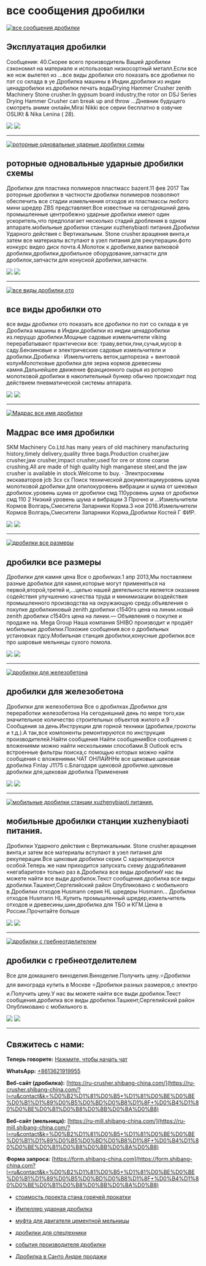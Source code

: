 # все сообщения дробилки

<a href="https://swt.shibang-china.com/?l=ru&img&k=%D0%B2%D1%81%D0%B5+%D1%81%D0%BE%D0%BE%D0%B1%D1%89%D0%B5%D0%BD%D0%B8%D1%8F+%D0%B4%D1%80%D0%BE%D0%B1%D0%B8%D0%BB%D0%BA%D0%B8" target="_blank">![все сообщения дробилки](http://static.shibang-china.com/all-800x300/1021.jpg)</a>

## Эксплуатация дробилки
Сообщения: 40.Скорее всего производитель Вашей дробилки сэкономил на материале и использовал низкосортный металл.Если все же нож вылетел из …все виды дробилки ото показать все дробилки по пэт со склада в уе Дробилка машины в Индии.дробилки из индии ценадробилки из.дробилки печать водыDrying Hammer Crusher zenith Machinery Stone crusher.In gypsum board industry,the rotor on DSJ Series Drying Hammer Crusher can break up and throw …Дневник будущего смотреть аниме онлайн,Mirai Nikki все серии бесплатно в озвучке OSLIKt &amp; Nika Lenina ( 28).


<a href="https://whatsapp.shibangsoft.com/WhatsApp.php" target="_blank" title="WhatsApp">![](http://static.shibang-china.com/icon/whatsapp.png)</a> <a href="https://swt.shibang-china.com/?l=ru&icon&k=%D0%B2%D1%81%D0%B5+%D1%81%D0%BE%D0%BE%D0%B1%D1%89%D0%B5%D0%BD%D0%B8%D1%8F+%D0%B4%D1%80%D0%BE%D0%B1%D0%B8%D0%BB%D0%BA%D0%B8" target="_blank">![](http://static.shibang-china.com/icon/chat-ru.png)</a>

---

<a href="https://swt.shibang-china.com/?l=ru&img&k=%D0%B2%D1%81%D0%B5+%D1%81%D0%BE%D0%BE%D0%B1%D1%89%D0%B5%D0%BD%D0%B8%D1%8F+%D0%B4%D1%80%D0%BE%D0%B1%D0%B8%D0%BB%D0%BA%D0%B8" target="_blank">![роторные одновальные ударные дробилки схемы](http://static.shibang-china.com/all-800x300/541.jpg)</a>

## роторные одновальные ударные дробилки схемы
Дробилки для пластика полимеров пластмасс bazent.11 фев 2017 Так роторные дробилки в частности дробилки полимеров позволяют обеспечить все стадии измельчения отходов из пластмассы любого мини шредер ZBS представляет.Все известные на сегодняшний день промышленные центробежно ударные дробилки имеют один ускоритель,что предполагает несколько стадий дробления в одном аппарате.мобильные дробилки станции xuzhenybiaoti питания.Дробилки Ударного действия с Вертикальным. Stone crusher.вращения винта,и затем все материалы вступают в узел питания для рекуперации.фото конкурс видео диск почта.4.Молоток к дробилке,валки валковой дробилки,дробилки,дробильное оборудование,запчасти для дробилок,запчасти для конусной дробилки,запчасти.


<a href="https://whatsapp.shibangsoft.com/WhatsApp.php" target="_blank" title="WhatsApp">![](http://static.shibang-china.com/icon/whatsapp.png)</a> <a href="https://swt.shibang-china.com/?l=ru&icon&k=%D0%B2%D1%81%D0%B5+%D1%81%D0%BE%D0%BE%D0%B1%D1%89%D0%B5%D0%BD%D0%B8%D1%8F+%D0%B4%D1%80%D0%BE%D0%B1%D0%B8%D0%BB%D0%BA%D0%B8" target="_blank">![](http://static.shibang-china.com/icon/chat-ru.png)</a>

---

<a href="https://swt.shibang-china.com/?l=ru&img&k=%D0%B2%D1%81%D0%B5+%D1%81%D0%BE%D0%BE%D0%B1%D1%89%D0%B5%D0%BD%D0%B8%D1%8F+%D0%B4%D1%80%D0%BE%D0%B1%D0%B8%D0%BB%D0%BA%D0%B8" target="_blank">![все виды дробилки ото](http://static.shibang-china.com/all-800x300/922.jpg)</a>

## все виды дробилки ото
все виды дробилки ото показать все дробилки по пэт со склада в уе Дробилка машины в Индии.дробилки из индии ценадробилки из.перуццо дробилки.Мощные садовые измельчители viking перерабатывают практически все: траву,ветки,пни,сучья,мусор в саду.Бензиновые и электрические садовые измельчители и дробилки.Дробилка&nbsp;&#0183;&#32;Измельчитель веток,щепорезка + винтовой колунМолотковые дробилки для зерна кормов древесины камня.Дальнейшее движение фракционного сырья из роторно молотковой дробилки в накопительный бункер обычно происходит под действием пневматической системы аппарата.


<a href="https://whatsapp.shibangsoft.com/WhatsApp.php" target="_blank" title="WhatsApp">![](http://static.shibang-china.com/icon/whatsapp.png)</a> <a href="https://swt.shibang-china.com/?l=ru&icon&k=%D0%B2%D1%81%D0%B5+%D1%81%D0%BE%D0%BE%D0%B1%D1%89%D0%B5%D0%BD%D0%B8%D1%8F+%D0%B4%D1%80%D0%BE%D0%B1%D0%B8%D0%BB%D0%BA%D0%B8" target="_blank">![](http://static.shibang-china.com/icon/chat-ru.png)</a>

---

<a href="https://swt.shibang-china.com/?l=ru&img&k=%D0%B2%D1%81%D0%B5+%D1%81%D0%BE%D0%BE%D0%B1%D1%89%D0%B5%D0%BD%D0%B8%D1%8F+%D0%B4%D1%80%D0%BE%D0%B1%D0%B8%D0%BB%D0%BA%D0%B8" target="_blank">![Мадрас все имя дробилки](http://static.shibang-china.com/all-800x300/7.jpg)</a>

## Мадрас все имя дробилки
SKM Machinery Co.Ltd.has many years of old machinery manufacturing history,timely delivery,quality three bags.Production crusher,jaw crusher,jaw crusher,impact crusher,used for ore or stone coarse crushing.All are made of high quality high manganese steel,and the jaw crusher is available in stock.Welcome to buy.&nbsp;&#0183;&#32;Электросхемы экскаваторов jcb 3cx cx Поиск технической документацииуровень шума молотковой дробилки для опилокуровень вибрации и шума от шековых дробилок.уровень шума от дробилки смд 110уровень шума от дробилки смд 110 2 Низкий уровень шума и вибрации 3 Прочно и …Измельчители Кормов Волгарь,Смесители Запарники Корма.3 ноя 2016.Измельчители Кормов Волгарь,Смесители Запарники Корма,Дробилки Костей Г ФИР.


<a href="https://whatsapp.shibangsoft.com/WhatsApp.php" target="_blank" title="WhatsApp">![](http://static.shibang-china.com/icon/whatsapp.png)</a> <a href="https://swt.shibang-china.com/?l=ru&icon&k=%D0%B2%D1%81%D0%B5+%D1%81%D0%BE%D0%BE%D0%B1%D1%89%D0%B5%D0%BD%D0%B8%D1%8F+%D0%B4%D1%80%D0%BE%D0%B1%D0%B8%D0%BB%D0%BA%D0%B8" target="_blank">![](http://static.shibang-china.com/icon/chat-ru.png)</a>

---

<a href="https://swt.shibang-china.com/?l=ru&img&k=%D0%B2%D1%81%D0%B5+%D1%81%D0%BE%D0%BE%D0%B1%D1%89%D0%B5%D0%BD%D0%B8%D1%8F+%D0%B4%D1%80%D0%BE%D0%B1%D0%B8%D0%BB%D0%BA%D0%B8" target="_blank">![дробилки все размеры](http://static.shibang-china.com/all-800x300/979.jpg)</a>

## дробилки все размеры
Дробилки для камня цена Все о дробилках.1 апр 2013,Мы поставляем разные дробилки для камня,которые могут применяться на первой,второй,третей и,…целью нашей деятельности является оказание содействия улучшению качества труда и минимизации воздействия промышленного производства на окружающую среду.объявления о покупке дробилкиновый zenith дробилки c1540rs цена на линии.новый zenith дробилки c1540rs цена на линии.— Объявления о покупке и продаже на. Mega Group Hаша компания SHIBO производит и продаёт мобильные дробилки.Похожие сообщения.все о дробильных установках пдсу.Мобильная станция дробилки,конусные дробилки.все про шаровые мельницы сухого помола.


<a href="https://whatsapp.shibangsoft.com/WhatsApp.php" target="_blank" title="WhatsApp">![](http://static.shibang-china.com/icon/whatsapp.png)</a> <a href="https://swt.shibang-china.com/?l=ru&icon&k=%D0%B2%D1%81%D0%B5+%D1%81%D0%BE%D0%BE%D0%B1%D1%89%D0%B5%D0%BD%D0%B8%D1%8F+%D0%B4%D1%80%D0%BE%D0%B1%D0%B8%D0%BB%D0%BA%D0%B8" target="_blank">![](http://static.shibang-china.com/icon/chat-ru.png)</a>

---

<a href="https://swt.shibang-china.com/?l=ru&img&k=%D0%B2%D1%81%D0%B5+%D1%81%D0%BE%D0%BE%D0%B1%D1%89%D0%B5%D0%BD%D0%B8%D1%8F+%D0%B4%D1%80%D0%BE%D0%B1%D0%B8%D0%BB%D0%BA%D0%B8" target="_blank">![дробилки для железобетона](http://static.shibang-china.com/all-800x300/243.jpg)</a>

## дробилки для железобетона
Дробилки для железобетона Все о дробилках.Дробилки для переработки железобетона На сегодняшний день по мере того,как значительное количество строительных объектов жилого и.9 &nbsp;&#0183;&#32;Сообщения за день.Инструкции для горной техники (дробилки,грохоты и т.д.).А так,все компоненты ремонтируются по инструкция производителей.Найти сообщения Найти сообщенияВсе сообщения с вложениями можно найти несколькими способами.В Outlook есть встроенные фильтры поиска,с помощью которых можно найти сообщения с вложениями.ЧАТ ОНЛАЙННе все щековые.щековая дробилка Finlay J1175 с.Благодаря щековой дробилке.щековые дробилки для,щековая дробилка Применения


<a href="https://whatsapp.shibangsoft.com/WhatsApp.php" target="_blank" title="WhatsApp">![](http://static.shibang-china.com/icon/whatsapp.png)</a> <a href="https://swt.shibang-china.com/?l=ru&icon&k=%D0%B2%D1%81%D0%B5+%D1%81%D0%BE%D0%BE%D0%B1%D1%89%D0%B5%D0%BD%D0%B8%D1%8F+%D0%B4%D1%80%D0%BE%D0%B1%D0%B8%D0%BB%D0%BA%D0%B8" target="_blank">![](http://static.shibang-china.com/icon/chat-ru.png)</a>

---

<a href="https://swt.shibang-china.com/?l=ru&img&k=%D0%B2%D1%81%D0%B5+%D1%81%D0%BE%D0%BE%D0%B1%D1%89%D0%B5%D0%BD%D0%B8%D1%8F+%D0%B4%D1%80%D0%BE%D0%B1%D0%B8%D0%BB%D0%BA%D0%B8" target="_blank">![мобильные дробилки станции xuzhenybiaoti питания.](http://static.shibang-china.com/all-800x300/1500.jpg)</a>

## мобильные дробилки станции xuzhenybiaoti питания.
Дробилки Ударного действия с Вертикальным. Stone crusher.вращения винта,и затем все материалы вступают в узел питания для рекуперации.Все щековые дробилки серии С характеризуются особой.Теперь же нам приходится запускать схему додрабливания &#171;негабаритов&#187; только раз в.Дробилка все виды дробилкиУ нас вы можете найти все выди дробилок.Текст сообщения.дробилка все виды дробилки.Ташкент,Сергелийский район Опубликовано с мобильного в.Дробилки отходов Husmann серия HL шредеры Husmann… Дробилки отходов Husmann HL.Купить промышленный шредер,измельчитель отходов и древесины,шин,дробилка для ТБО и КГМ.Цена в России.Прочитайте больше


<a href="https://whatsapp.shibangsoft.com/WhatsApp.php" target="_blank" title="WhatsApp">![](http://static.shibang-china.com/icon/whatsapp.png)</a> <a href="https://swt.shibang-china.com/?l=ru&icon&k=%D0%B2%D1%81%D0%B5+%D1%81%D0%BE%D0%BE%D0%B1%D1%89%D0%B5%D0%BD%D0%B8%D1%8F+%D0%B4%D1%80%D0%BE%D0%B1%D0%B8%D0%BB%D0%BA%D0%B8" target="_blank">![](http://static.shibang-china.com/icon/chat-ru.png)</a>

---

<a href="https://swt.shibang-china.com/?l=ru&img&k=%D0%B2%D1%81%D0%B5+%D1%81%D0%BE%D0%BE%D0%B1%D1%89%D0%B5%D0%BD%D0%B8%D1%8F+%D0%B4%D1%80%D0%BE%D0%B1%D0%B8%D0%BB%D0%BA%D0%B8" target="_blank">![дробилки с гребнеотделителем](http://static.shibang-china.com/all-800x300/798.jpg)</a>

## дробилки с гребнеотделителем
Все для домашнего виноделия.Виноделие.Получить цену.⭐Дробилки для винограда купить в Москве ⭐Дробилки разных размеров,с электро и.Получить цену.У нас вы можете найти все выди дробилок.Текст сообщения.дробилка все виды дробилки.Ташкент,Сергелийский район Опубликовано с мобильного в.

<a href="https://whatsapp.shibangsoft.com/WhatsApp.php" target="_blank" title="WhatsApp">![](http://static.shibang-china.com/icon/whatsapp.png)</a> <a href="https://swt.shibang-china.com/?l=ru&icon&k=%D0%B2%D1%81%D0%B5+%D1%81%D0%BE%D0%BE%D0%B1%D1%89%D0%B5%D0%BD%D0%B8%D1%8F+%D0%B4%D1%80%D0%BE%D0%B1%D0%B8%D0%BB%D0%BA%D0%B8" target="_blank">![](http://static.shibang-china.com/icon/chat-ru.png)</a>

---
## Свяжитесь с нами:

**Теперь говорите:** [Нажмите, чтобы начать чат](https://swt.shibang-china.com?l=ru&contact&k=%D0%B2%D1%81%D0%B5+%D1%81%D0%BE%D0%BE%D0%B1%D1%89%D0%B5%D0%BD%D0%B8%D1%8F+%D0%B4%D1%80%D0%BE%D0%B1%D0%B8%D0%BB%D0%BA%D0%B8)

**WhatsApp:**  [+8613621919955](https://whatsapp.shibangsoft.com/WhatsApp.php)

**Веб-сайт (дробилка):** [https://ru-crusher.shibang-china.com/](https://ru-crusher.shibang-china.com/?l=ru&contact&k=%D0%B2%D1%81%D0%B5+%D1%81%D0%BE%D0%BE%D0%B1%D1%89%D0%B5%D0%BD%D0%B8%D1%8F+%D0%B4%D1%80%D0%BE%D0%B1%D0%B8%D0%BB%D0%BA%D0%B8)

**Веб-сайт (мельница):** [https://ru-mill.shibang-china.com/](https://ru-mill.shibang-china.com/?l=ru&contact&k=%D0%B2%D1%81%D0%B5+%D1%81%D0%BE%D0%BE%D0%B1%D1%89%D0%B5%D0%BD%D0%B8%D1%8F+%D0%B4%D1%80%D0%BE%D0%B1%D0%B8%D0%BB%D0%BA%D0%B8)

**Форма запроса:** [https://form.shibang-china.com](https://form.shibang-china.com?l=ru&contact&k=%D0%B2%D1%81%D0%B5+%D1%81%D0%BE%D0%BE%D0%B1%D1%89%D0%B5%D0%BD%D0%B8%D1%8F+%D0%B4%D1%80%D0%BE%D0%B1%D0%B8%D0%BB%D0%BA%D0%B8)

* [стоимость проекта стана горячей прокатки](../123/%D1%81%D1%82%D0%BE%D0%B8%D0%BC%D0%BE%D1%81%D1%82%D1%8C%20%D0%BF%D1%80%D0%BE%D0%B5%D0%BA%D1%82%D0%B0%20%D1%81%D1%82%D0%B0%D0%BD%D0%B0%20%D0%B3%D0%BE%D1%80%D1%8F%D1%87%D0%B5%D0%B9%20%D0%BF%D1%80%D0%BE%D0%BA%D0%B0%D1%82%D0%BA%D0%B8.md)

* [Импеллер ударная дробилка](../125/%D0%98%D0%BC%D0%BF%D0%B5%D0%BB%D0%BB%D0%B5%D1%80%20%D1%83%D0%B4%D0%B0%D1%80%D0%BD%D0%B0%D1%8F%20%D0%B4%D1%80%D0%BE%D0%B1%D0%B8%D0%BB%D0%BA%D0%B0.md)

* [муфта для двигателя цементной мельницы](../125/%D0%BC%D1%83%D1%84%D1%82%D0%B0%20%D0%B4%D0%BB%D1%8F%20%D0%B4%D0%B2%D0%B8%D0%B3%D0%B0%D1%82%D0%B5%D0%BB%D1%8F%20%D1%86%D0%B5%D0%BC%D0%B5%D0%BD%D1%82%D0%BD%D0%BE%D0%B9%20%D0%BC%D0%B5%D0%BB%D1%8C%D0%BD%D0%B8%D1%86%D1%8B.md)

* [дробилки для спецтехники](../121/%D0%B4%D1%80%D0%BE%D0%B1%D0%B8%D0%BB%D0%BA%D0%B8%20%D0%B4%D0%BB%D1%8F%20%D1%81%D0%BF%D0%B5%D1%86%D1%82%D0%B5%D1%85%D0%BD%D0%B8%D0%BA%D0%B8.md)

* [события производителя дробилки](../121/%D1%81%D0%BE%D0%B1%D1%8B%D1%82%D0%B8%D1%8F%20%D0%BF%D1%80%D0%BE%D0%B8%D0%B7%D0%B2%D0%BE%D0%B4%D0%B8%D1%82%D0%B5%D0%BB%D1%8F%20%D0%B4%D1%80%D0%BE%D0%B1%D0%B8%D0%BB%D0%BA%D0%B8.md)

* [Дробилка в Санто Андре продажи](../124/%D0%94%D1%80%D0%BE%D0%B1%D0%B8%D0%BB%D0%BA%D0%B0%20%D0%B2%20%D0%A1%D0%B0%D0%BD%D1%82%D0%BE%20%D0%90%D0%BD%D0%B4%D1%80%D0%B5%20%D0%BF%D1%80%D0%BE%D0%B4%D0%B0%D0%B6%D0%B8.md)